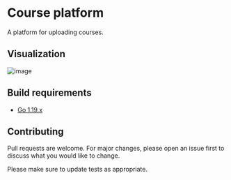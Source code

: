 # Course platform

A platform for uploading courses.

## Visualization

![image](https://user-images.githubusercontent.com/78381898/202837719-fa97ab26-614a-47e1-8b11-7f3d43475459.png)

## Build requirements

- [Go 1.19.x](https://go.dev/dl/)

## Contributing

Pull requests are welcome. For major changes, please open an issue first
to discuss what you would like to change.

Please make sure to update tests as appropriate.
